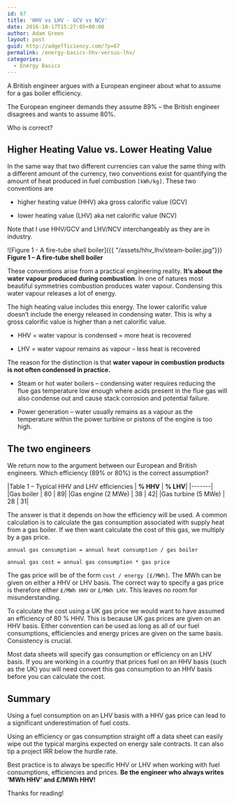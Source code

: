```yaml
---
id: 67
title: 'HHV vs LHV - GCV vs NCV'
date: 2016-10-17T15:27:05+00:00
author: Adam Green
layout: post
guid: http://adgefficiency.com/?p=67
permalink: /energy-basics-hhv-versus-lhv/
categories:
  - Energy Basics
---
```


A British engineer argues with a European engineer about what to assume for a gas boiler efficiency.

The European engineer demands they assume 89% –  the British engineer disagrees and wants to assume 80%.

Who is correct?

## Higher Heating Value vs. Lower Heating Value

In the same way that two different currencies can value the same thing with a different amount of the currency, two conventions exist for quantifying the amount of heat produced in fuel combustion `[kWh/kg]`.  These two conventions are

- higher heating value (HHV) aka gross calorific value (GCV)

- lower heating value (LHV) aka net calorific value (NCV)

Note that I use HHV/GCV and LHV/NCV interchangeably as they are in industry.

![Figure 1 - A fire-tube shell boiler]({{ "/assets/hhv_lhv/steam-boiler.jpg"}})
**Figure 1 – A fire-tube shell boiler**

These conventions arise from a practical engineering reality.  **It’s about the water vapour produced during combustion**.  In one of natures most beautiful symmetries combustion produces water vapour.  Condensing this water vapour releases a lot of energy.

The high heating value includes this energy.  The lower calorific value doesn’t include the energy released in condensing water.  This is why a gross calorific value is higher than a net calorific value.

- HHV = water vapour is condensed = more heat is recovered

- LHV = water vapour remains as vapour – less heat is recovered

The reason for the distinction is that **water vapour in combustion products is not often condensed in practice.**  

- Steam or hot water boilers – condensing water requires reducing the flue gas temperature low enough where acids present in the flue gas will also condense out and cause stack corrosion and potential failure.

- Power generation – water usually remains as a vapour as the temperature within the power turbine or pistons of the engine is too high.

## The two engineers

We return now to the argument between our European and British engineers.  Which efficiency (89% or 80%) is the correct assumption?

|Table 1 – Typical HHV and LHV efficiencies | **% HHV** | **% LHV**|
|-------|
|Gas boiler | 80 | 89|
|Gas engine (2 MWe) | 38	| 42|
|Gas turbine (5 MWe) | 28 | 31|

The answer is that it depends on how the efficiency will be used.  A common calculation is to calculate the gas consumption associated with supply heat from a gas boiler.  If we then want calculate the cost of this gas, we multiply by a gas price.  

```
annual gas consumption = annual heat consumption / gas boiler

annual gas cost = annual gas consumption * gas price
```

The gas price will be of the form `cost / energy [£/MWh]`.  The MWh can be given on either a HHV or LHV basis.  The correct way to specify a gas price is therefore either `£/MWh HHV` or `£/MWh LHV`.  This leaves no room for misunderstanding.

To calculate the cost using a UK gas price we would want to have assumed an efficiency of 80 % HHV.  This is because UK gas prices are given on an HHV basis.  Either convention can be used as long as all of our fuel consumptions, efficiencies and energy prices are given on the same basis.  Consistency is crucial.

Most data sheets will specify gas consumption or efficiency on an LHV basis.  If you are working in a country that prices fuel on an HHV basis (such as the UK) you will need convert this gas consumption to an HHV basis before you can calculate the cost.

## Summary

Using a fuel consumption on an LHV basis with a HHV gas price can lead to a significant underestimation of fuel costs.

Using an efficiency or gas consumption straight off a data sheet can easily wipe out the typical margins expected on energy sale contracts.  It can also tip a project IRR below the hurdle rate.

Best practice is to always be specific HHV or LHV when working with fuel consumptions, efficiencies and prices.  **Be the engineer who always writes ‘MWh HHV’ and £/MWh HHV!**

Thanks for reading!
